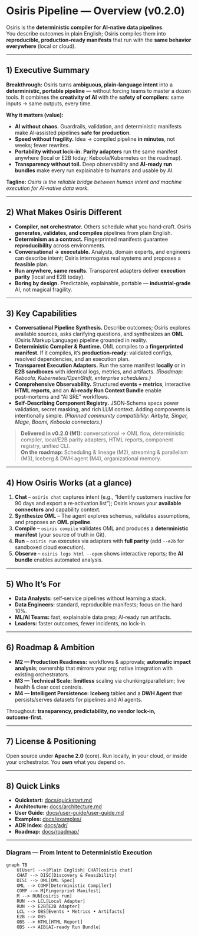 # Osiris Pipeline — Overview (v0.2.0)

Osiris is the **deterministic compiler for AI‑native data pipelines**.  
You describe outcomes in plain English; Osiris compiles them into **reproducible, production‑ready manifests** that run with the **same behavior everywhere** (local or cloud).

---

## 1) Executive Summary

**Breakthrough:** Osiris turns **ambiguous, plain‑language intent** into a **deterministic, portable pipeline** — without forcing teams to master a dozen tools. It combines the **creativity of AI** with the **safety of compilers**: same inputs → same outputs, every time.

**Why it matters (value):**
- **AI without chaos.** Guardrails, validation, and deterministic manifests make AI‑assisted pipelines **safe for production**.
- **Speed without fragility.** Idea → compiled pipeline **in minutes**, not weeks; fewer rewrites.
- **Portability without lock‑in.** **Parity adapters** run the same manifest anywhere (local or E2B today; Keboola/Kubernetes on the roadmap).
- **Transparency without toil.** Deep observability and **AI‑ready run bundles** make every run explainable to humans and usable by AI.

**Tagline:** *Osiris is the reliable bridge between human intent and machine execution for AI‑native data work.*

---

## 2) What Makes Osiris Different

- **Compiler, not orchestrator.** Others schedule what you hand‑craft. Osiris **generates, validates, and compiles** pipelines from plain English.
- **Determinism as a contract.** Fingerprinted manifests guarantee **reproducibility** across environments.
- **Conversational → executable.** Analysts, domain experts, and engineers can describe intent; Osiris interrogates real systems and proposes a **feasible** plan.
- **Run anywhere, same results.** Transparent adapters deliver **execution parity** (local and E2B today).
- **Boring by design.** Predictable, explainable, portable — **industrial‑grade** AI, not magical fragility.

---

## 3) Key Capabilities

- **Conversational Pipeline Synthesis.** Describe outcomes; Osiris explores available sources, asks clarifying questions, and synthesizes an **OML** (Osiris Markup Language) pipeline grounded in reality.
- **Deterministic Compiler & Runtime.** OML compiles to a **fingerprinted manifest**. If it compiles, it’s **production‑ready**: validated configs, resolved dependencies, and an execution plan.
- **Transparent Execution Adapters.** Run the same manifest **locally** or in **E2B sandboxes** with identical logs, metrics, and artifacts. *(Roadmap: Keboola, Kubernetes/OpenShift, enterprise schedulers.)*
- **Comprehensive Observability.** Structured **events + metrics**, interactive **HTML reports**, and an **AI‑ready Run Context Bundle** enable post‑mortems and “AI SRE” workflows.
- **Self‑Describing Component Registry.** JSON‑Schema specs power validation, secret masking, and rich LLM context. Adding components is intentionally simple. *(Planned community compatibility: Airbyte, Singer, Mage, Boomi, Keboola connectors.)*

> **Delivered in v0.2.0 (M1):** conversational → OML flow, deterministic compiler, local/E2B parity adapters, HTML reports, component registry, unified CLI.  
> **On the roadmap:** Scheduling & lineage (M2), streaming & parallelism (M3), Iceberg & DWH agent (M4), organizational memory.

---

## 4) How Osiris Works (at a glance)

1. **Chat** – `osiris chat` captures intent (e.g., “Identify customers inactive for 90 days and export a re‑activation list”); Osiris knows your **available connectors** and capability context.
2. **Synthesize OML** – The agent explores schemas, validates assumptions, and proposes an **OML pipeline**.
3. **Compile** – `osiris compile` validates OML and produces a **deterministic manifest** (your source of truth in Git).
4. **Run** – `osiris run` executes via adapters with **full parity** (add `--e2b` for sandboxed cloud execution).
5. **Observe** – `osiris logs html --open` shows interactive reports; the **AI bundle** enables automated analysis.

---

## 5) Who It’s For

- **Data Analysts:** self‑service pipelines without learning a stack.
- **Data Engineers:** standard, reproducible manifests; focus on the hard 10%.
- **ML/AI Teams:** fast, explainable data prep; AI‑ready run artifacts.
- **Leaders:** faster outcomes, fewer incidents, no lock‑in.

---

## 6) Roadmap & Ambition

- **M2 — Production Readiness:** workflows & approvals; **automatic impact analysis**; ownership that mirrors your org; native integration with existing orchestrators.
- **M3 — Technical Scale:** **limitless** scaling via chunking/parallelism; live health & clear cost controls.
- **M4 — Intelligent Persistence:** **Iceberg** tables and a **DWH Agent** that persists/serves datasets for pipelines and AI agents.

Throughout: **transparency, predictability, no vendor lock‑in, outcome‑first**.

---

## 7) License & Positioning

Open source under **Apache 2.0** (core). Run locally, in your cloud, or inside your orchestrator. You **own** what you depend on.

---

## 8) Quick Links

- **Quickstart:** [docs/quickstart.md](quickstart.md)
- **Architecture:** [docs/architecture.md](architecture.md)
- **User Guide:** [docs/user-guide/user-guide.md](user-guide/user-guide.md)
- **Examples:** [docs/examples/](examples/)
- **ADR Index:** [docs/adr/](adr/)
- **Roadmap:** [docs/roadmap/](roadmap/)

---

### Diagram — From Intent to Deterministic Execution

```mermaid
graph TB
    U[User] -->|Plain English| CHAT[osiris chat]
    CHAT --> DISC[Discovery & Feasibility]
    DISC --> OML[OML Spec]
    OML --> COMP[Deterministic Compiler]
    COMP --> M[Fingerprint Manifest]
    M --> RUN[osiris run]
    RUN --> LCL[Local Adapter]
    RUN --> E2B[E2B Adapter]
    LCL --> OBS[Events • Metrics • Artifacts]
    E2B --> OBS
    OBS --> HTML[HTML Report]
    OBS --> AIB[AI‑ready Run Bundle]
```
